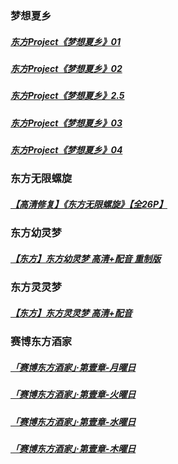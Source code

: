### 梦想夏乡
##### [东方Project《梦想夏乡》01](https://www.bilibili.com/video/BV14T421a73X)
##### [东方Project《梦想夏乡》02](https://www.bilibili.com/video/BV1NZ421u7Qd)
##### [东方Project《梦想夏乡》2.5](https://www.bilibili.com/video/BV15Z421M75P)
##### [东方Project《梦想夏乡》03](https://www.bilibili.com/video/BV19CvpevEgz)
##### [东方Project《梦想夏乡》04](https://www.bilibili.com/video/BV1Sy411z7eP)

### 东方无限螺旋
##### [【高清修复】《东方无限螺旋》【全26P】](https://www.bilibili.com/video/BV1Pr4y1a74L)

### 东方幼灵梦
##### [【东方】东方幼灵梦 高清+配音 重制版](https://www.bilibili.com/video/BV13F411N7Bi)

### 东方灵灵梦
##### [【东方】东方灵灵梦 高清+配音](https://www.bilibili.com/video/BV1cr4y1j73h)

### 赛博东方酒家
##### [「赛博东方酒家」·第壹章-月曜日](https://www.bilibili.com/video/BV1dA41157js)
##### [「赛博东方酒家」·第壹章-火曜日](https://www.bilibili.com/video/BV1do4y1y7Jf)
##### [「赛博东方酒家」·第壹章-水曜日](https://www.bilibili.com/video/BV1vP4y1s7WL)
##### [「赛博东方酒家」·第壹章-木曜日](https://www.bilibili.com/video/BV1wF411e78e)
